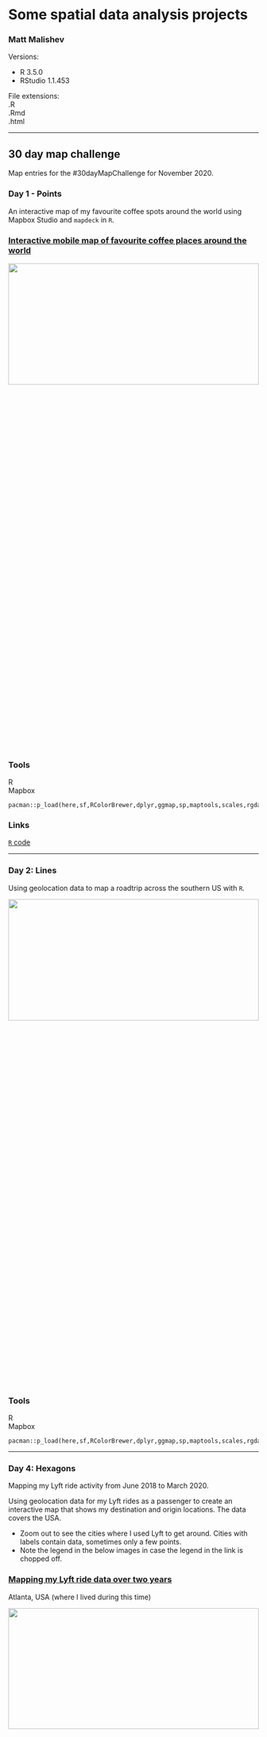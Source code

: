 # Some spatial data analysis projects 

### Matt Malishev      

Versions:    
 - R 3.5.0    
 - RStudio 1.1.453        
  
File extensions:     
.R    
.Rmd    
.html      

******      

## 30 day map challenge     

Map entries for the #30dayMapChallenge for November 2020.                 

### Day 1 - Points  

An interactive map of my favourite coffee spots around the world using Mapbox Studio and `mapdeck` in `R`.       

### [Interactive mobile map of favourite coffee places around the world](https://darwinanddavis.github.io/worldmaps/30daymap2020/day1)           

<div align="center"; text-align:center>
  <img src="img/coffee.jpg", width = "100%", height = "25%">  
</div>  

### Tools   

R  
Mapbox        
```{r}    
pacman::p_load(here,sf,RColorBrewer,dplyr,ggmap,sp,maptools,scales,rgdal,ggplot2,jsonlite,readr,devtools,colorspace,mapdata,ggsn,mapview,mapproj,ggthemes,reshape2,grid,rnaturalearth,rnaturalearthdata,ggtext,purrr)          
```  
  

### Links      
[`R` code](https://github.com/darwinanddavis/worldmaps/tree/gh-pages/docs/30daymap2020)   

******     

 <!--  -->
 <!--  -->  
 <!--  -->

### Day 2: Lines      

Using geolocation data to map a roadtrip across the southern US with `R`.  
  
<div align="center"; text-align:center>
  <img src="img/day2.png", width = "100%", height = "25%">  
</div>  

### Tools  

R  
Mapbox        
```{r}  
pacman::p_load(here,sf,RColorBrewer,dplyr,ggmap,sp,maptools,scales,rgdal,ggplot2,jsonlite,readr,devtools,colorspace,mapdata,ggsn,mapview,mapproj,ggthemes,reshape2,grid,rnaturalearth,rnaturalearthdata,ggtext,purrr)          
```      

******     

 <!--  -->
 <!--  -->  
 <!--  -->

### Day 4: Hexagons

Mapping my Lyft ride activity from June 2018 to March 2020. 

Using geolocation data for my Lyft rides as a passenger to create an interactive map that shows my destination and origin locations. The data covers the USA.       

* Zoom out to see the cities where I used Lyft to get around. Cities with labels contain data, sometimes only a few points.       
* Note the legend in the below images in case the legend in the link is chopped off.          

### [Mapping my Lyft ride data over two years](https://darwinanddavis.github.io/worldmaps/30daymap2020/day4)    

Atlanta, USA (where I lived during this time)        
<div align="center"; text-align:center>
  <img src="img/day4_1.jpg", width = "100%", height = "25%">    
</div>  

### Tools     
  
R   
Mapbox          
R packages: `dplyr`, `mapdeck`, `tibble`, `htmltools`, `sf`, `sfheaders`, `data.table`, `stringr`, `tigris`, `sp` , `here`,`maps`, `colorspace`   

### Links      
[`R` code](https://github.com/darwinanddavis/worldmaps/tree/gh-pages/docs/30daymap2020)   

******       

 <!--  -->
 <!--  -->  
 <!--  -->


### Day 6: Red

Squirrels! The NYC Open Data Squirrel Census on squirrel sightings.  

I've seen these data used many times and I hadn't tried them yet. There are detailed behaviour data too, but location data are fine for this exercise.       
               
### [Cinnamon squirrel locations in NYC Central Park](https://darwinanddavis.github.io/worldmaps/30daymap2020/day6)    
  
<div align="center"; text-align:center>
  <img src="img/day6.png", width = "100%", height = "25%">    
</div>  

### Tools     
  
R           
Mapbox  
```{r}  
pacman::p_load(here,mapdeck,dplyr,purrr,readr)
```      

### Links      
[`R` code](https://github.com/darwinanddavis/worldmaps/tree/gh-pages/docs/30daymap2020)       
Data: [OpenData NYC squirrel census](https://data.cityofnewyork.us/Environment/2018-Central-Park-Squirrel-Census-Squirrel-Data/vfnx-vebw)      

******   

 <!--  -->
 <!--  -->  
 <!--  -->

### Day 8: Yellow      

Australia's global honey export trade              

Mapping Australia's honey exports from publicly available trade data for 2017. Australia is in the top five major exporters for honey.    

### [Australian honey exports for 2017](https://darwinanddavis.github.io/worldmaps/30daymap2020/day8)      
  
<div align="center"; text-align:center>
  <img src="img/day8.jpg", width = "100%", height = "25%">    
</div>    
  
### Tools     
  
R             
Leaflet    
```{r}    
pacman::p_load(here,dplyr,rworldmap,leaflet,readr,rgeos,purrr,stringr,ggthemes,showtext)  
```  
    
### Links            
[`R` code](https://github.com/darwinanddavis/worldmaps/tree/gh-pages/docs/30daymap2020)        
[BACI International Trade Database](https://legacy.oec.world/en/resources/data/)             

******   

 <!--  -->
 <!--  -->  
 <!--  -->

## Realtime interactive map of coronavirus 2019-nCov global distribution   

[![eRum2020::CovidR](https://badgen.net/https/runkit.io/erum2020-covidr/badge/branches/master/malishev-covid19?cache=300)](https://milano-r.github.io/erum2020-covidr-contest/malishev-covid19.html)    

### [Coronavirus 2019-nCov global distribution map](https://darwinanddavis.github.io/worldmaps/coronavirus.html)          

Realtime updates of 2019-nCov global distribution from live scraped [data from the European Centre for Disease Prevention and Control (ECDC)](https://www.ecdc.europa.eu/en/geographical-distribution-2019-ncov-cases).      

### Tools  

R, HTML, CSS    
R packages: `maps`,`readr`,`dplyr`,`leaflet`,`xml2`,`rvest`,`ggmap`,`geosphere`,`htmltools`,`mapview`,`rnaturalearth`,`purrr`          


<div align="center"; text-align:center>
  <img src="img/coronavirus.jpg", width = "100%", height = "25%">  
</div>  
  
## Visualising Airbnb open data    

### [**San Francisco property type and ratings**](https://darwinanddavis.github.io/worldmaps/airbnb_sf.html)          

Spatial analysis of Airbnb listing and ratings for the San Francisco area.    

### Tools  

R, HTML, CSS  
R packages: `readr` `dplyr`, `leaflet`, `colorspace`   

<div align="center"; text-align:center>
  <img src="img/airbnb_sf.jpg", width = "100%", height = "25%">  
</div>


## Maintainer    

**Matt Malishev**     
:mag: [Website](https://darwinanddavis.github.io/DataPortfolio/)      
:bird: [@darwinanddavis](https://twitter.com/darwinanddavis)    
:email: matthew.malishev [at] gmail.com        

